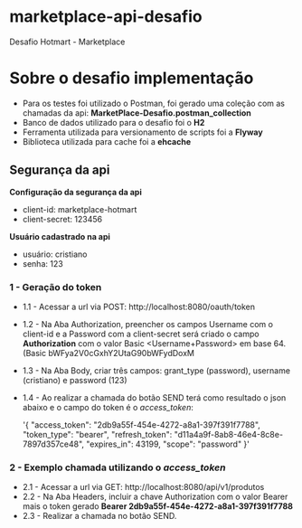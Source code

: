 # marketplace-api-desafio
Desafio Hotmart - Marketplace

# Sobre o desafio implementação

- Para os testes foi utilizado o Postman, foi gerado uma coleção com as chamadas da api: **MarketPlace-Desafio.postman_collection**
- Banco de dados utilizado para o desafio foi o **H2**
- Ferramenta utilizada para versionamento de scripts foi a **Flyway**
- Biblioteca utilizada para cache foi a **ehcache**


## Segurança da api

**Configuração da segurança da api**
- client-id: marketplace-hotmart 
- client-secret: 123456

**Usuário cadastrado na api**
- usuário: cristiano
- senha: 123


### 1 - Geração do token
- 1.1 - Acessar a url via POST: http://localhost:8080/oauth/token 
- 1.2 - Na Aba Authorization, preencher os campos Username com o client-id e a Password com a client-secret será criado o campo **Authorization** com o valor Basic <Username+Password> em base 64. (Basic bWFya2V0cGxhY2UtaG90bWFydDoxM
- 1.3 - Na Aba Body, criar três campos: grant_type (password), username (cristiano) e password (123)
- 1.4 - Ao realizar a chamada do botão SEND terá como resultado o json abaixo e o campo do token é o *access_token*:

	'{
	    "access_token": "2db9a55f-454e-4272-a8a1-397f391f7788",
	    "token_type": "bearer",
	    "refresh_token": "d11a4a9f-8ab8-46e4-8c8e-7897d357ce48",
	    "expires_in": 43199,
	    "scope": "password"
	}'

### 2 - Exemplo chamada utilizando o *access_token*
- 2.1 - Acessar a url via GET: http://localhost:8080/api/v1/produtos
- 2.2 - Na Aba Headers, incluir a chave Authorization com o valor Bearer mais o token gerado
 **Bearer	2db9a55f-454e-4272-a8a1-397f391f7788**
- 2.3 - Realizar a chamada no botão SEND.


